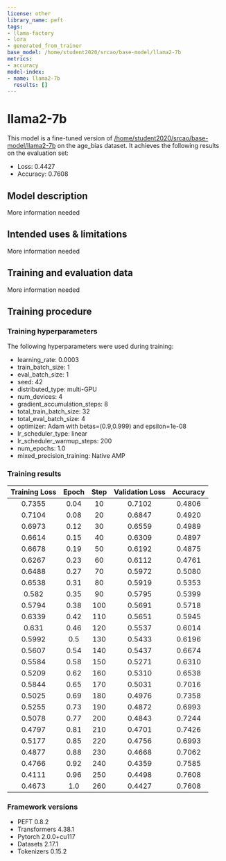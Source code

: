 ```yaml
---
license: other
library_name: peft
tags:
- llama-factory
- lora
- generated_from_trainer
base_model: /home/student2020/srcao/base-model/llama2-7b
metrics:
- accuracy
model-index:
- name: llama2-7b
  results: []
---
```


<!-- This model card has been generated automatically according to the information the Trainer had access to. You
should probably proofread and complete it, then remove this comment. -->

# llama2-7b

This model is a fine-tuned version of [/home/student2020/srcao/base-model/llama2-7b](https://huggingface.co//home/student2020/srcao/base-model/llama2-7b) on the age_bias dataset.
It achieves the following results on the evaluation set:
- Loss: 0.4427
- Accuracy: 0.7608

## Model description

More information needed

## Intended uses & limitations

More information needed

## Training and evaluation data

More information needed

## Training procedure

### Training hyperparameters

The following hyperparameters were used during training:
- learning_rate: 0.0003
- train_batch_size: 1
- eval_batch_size: 1
- seed: 42
- distributed_type: multi-GPU
- num_devices: 4
- gradient_accumulation_steps: 8
- total_train_batch_size: 32
- total_eval_batch_size: 4
- optimizer: Adam with betas=(0.9,0.999) and epsilon=1e-08
- lr_scheduler_type: linear
- lr_scheduler_warmup_steps: 200
- num_epochs: 1.0
- mixed_precision_training: Native AMP

### Training results

| Training Loss | Epoch | Step | Validation Loss | Accuracy |
|:-------------:|:-----:|:----:|:---------------:|:--------:|
| 0.7355        | 0.04  | 10   | 0.7102          | 0.4806   |
| 0.7104        | 0.08  | 20   | 0.6847          | 0.4920   |
| 0.6973        | 0.12  | 30   | 0.6559          | 0.4989   |
| 0.6614        | 0.15  | 40   | 0.6309          | 0.4897   |
| 0.6678        | 0.19  | 50   | 0.6192          | 0.4875   |
| 0.6267        | 0.23  | 60   | 0.6112          | 0.4761   |
| 0.6488        | 0.27  | 70   | 0.5972          | 0.5080   |
| 0.6538        | 0.31  | 80   | 0.5919          | 0.5353   |
| 0.582         | 0.35  | 90   | 0.5795          | 0.5399   |
| 0.5794        | 0.38  | 100  | 0.5691          | 0.5718   |
| 0.6339        | 0.42  | 110  | 0.5651          | 0.5945   |
| 0.631         | 0.46  | 120  | 0.5537          | 0.6014   |
| 0.5992        | 0.5   | 130  | 0.5433          | 0.6196   |
| 0.5607        | 0.54  | 140  | 0.5437          | 0.6674   |
| 0.5584        | 0.58  | 150  | 0.5271          | 0.6310   |
| 0.5209        | 0.62  | 160  | 0.5310          | 0.6538   |
| 0.5844        | 0.65  | 170  | 0.5031          | 0.7016   |
| 0.5025        | 0.69  | 180  | 0.4976          | 0.7358   |
| 0.5255        | 0.73  | 190  | 0.4872          | 0.6993   |
| 0.5078        | 0.77  | 200  | 0.4843          | 0.7244   |
| 0.4797        | 0.81  | 210  | 0.4701          | 0.7426   |
| 0.5177        | 0.85  | 220  | 0.4756          | 0.6993   |
| 0.4877        | 0.88  | 230  | 0.4668          | 0.7062   |
| 0.4766        | 0.92  | 240  | 0.4359          | 0.7585   |
| 0.4111        | 0.96  | 250  | 0.4498          | 0.7608   |
| 0.4673        | 1.0   | 260  | 0.4427          | 0.7608   |


### Framework versions

- PEFT 0.8.2
- Transformers 4.38.1
- Pytorch 2.0.0+cu117
- Datasets 2.17.1
- Tokenizers 0.15.2